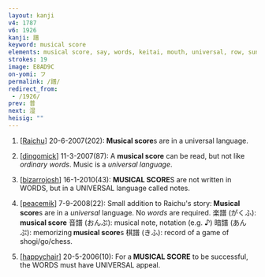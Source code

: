 ```yaml
---
layout: kanji
v4: 1787
v6: 1926
kanji: 譜
keyword: musical score
elements: musical score, say, words, keitai, mouth, universal, row, sun, day
strokes: 19
image: E8AD9C
on-yomi: フ
permalink: /譜/
redirect_from:
 - /1926/
prev: 普
next: 湿
heisig: ""
---
```


1) [<a href="http://kanji.koohii.com/profile/Raichu">Raichu</a>] 20-6-2007(202): <strong>Musical score</strong>s are in a universal language.

2) [<a href="http://kanji.koohii.com/profile/dingomick">dingomick</a>] 11-3-2007(87): A <strong>musical score</strong> can be read, but not like <em>ordinary words</em>. Music is a <em>universal language</em>.

3) [<a href="http://kanji.koohii.com/profile/bizarrojosh">bizarrojosh</a>] 16-1-2010(43): <strong>MUSICAL SCORE</strong>S are not written in WORDS, but in a UNIVERSAL language called notes.

4) [<a href="http://kanji.koohii.com/profile/peacemik">peacemik</a>] 7-9-2008(22): Small addition to Raichu&#039;s story:<strong> Musical score</strong>s are in a <em>universal</em> language. No <em>words</em> are required. 楽譜 (がくふ):<strong> musical score</strong> 音譜 (おんぷ): musical note, notation (e.g. ♪) 暗譜 (あんぷ): memorizing<strong> musical score</strong>s 棋譜 (きふ): record of a game of shogi/go/chess.

5) [<a href="http://kanji.koohii.com/profile/happychair">happychair</a>] 20-5-2006(10): For a<strong> MUSICAL SCORE</strong> to be successful, the WORDS must have UNIVERSAL appeal.


